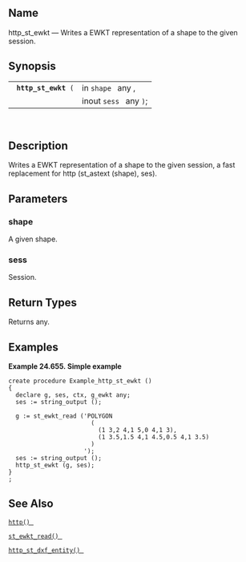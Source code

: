 <div>

<div>

</div>

<div>

## Name

http_st_ewkt — Writes a EWKT representation of a shape to the given
session.

</div>

<div>

## Synopsis

<div>

|                           |                        |
|---------------------------|------------------------|
| ` `**`http_st_ewkt`**` (` | in `shape ` any ,      |
|                           | inout `sess ` any `)`; |

<div>

 

</div>

</div>

</div>

<div>

## Description

Writes a EWKT representation of a shape to the given session, a fast
replacement for http (st_astext (shape), ses).

</div>

<div>

## Parameters

<div>

### shape

A given shape.

</div>

<div>

### sess

Session.

</div>

</div>

<div>

## Return Types

Returns any.

</div>

<div>

## Examples

<div>

**Example 24.655. Simple example**

<div>

``` screen
create procedure Example_http_st_ewkt ()
{
  declare g, ses, ctx, g_ewkt any;
  ses := string_output ();

  g := st_ewkt_read ('POLYGON
                       (
                         (1 3,2 4,1 5,0 4,1 3),
                         (1 3.5,1.5 4,1 4.5,0.5 4,1 3.5)
                       )
                     ');
  ses := string_output ();
  http_st_ewkt (g, ses);
}
;
```

</div>

</div>

  

</div>

<div>

## See Also

<a href="fn_http.html" class="link" title="http"><code
class="function">http() </code></a>

<a href="fn_st_ewkt_read.html" class="link" title="st_ewkt_read"><code
class="function">st_ewkt_read() </code></a>

<a href="fn_http_st_dxf_entity.html" class="link"
title="http_st_dxf_entity"><code
class="function">http_st_dxf_entity() </code></a>

</div>

</div>
